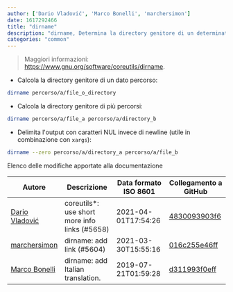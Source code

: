```yaml
---
author: ['Dario Vladović', 'Marco Bonelli', 'marchersimon']
date: 1617292466
title: "dirname"
description: "dirname, Determina la directory genitore di un determinato file o percorso."
categories: "common"
---
```

> Maggiori informazioni: <https://www.gnu.org/software/coreutils/dirname>.

- Calcola la directory genitore di un dato percorso:

```bash
dirname percorso/a/file_o_directory
```

- Calcola la directory genitore di più percorsi:

```bash
dirname percorso/a/file_a percorso/a/directory_b
```

- Delimita l'output con caratteri NUL invece di newline (utile in combinazione con `xargs`):

```bash
dirname --zero percorso/a/directory_a percorso/a/file_b
```
Elenco delle modifiche apportate alla documentazione


Autore | Descrizione | Data formato ISO 8601 | Collegamento a GitHub
------|-----|-----|-----
[Dario Vladović](mailto:d.vladimyr@gmail.com) | coreutils*: use short more info links (#5658) | 2021-04-01T17:54:26 | [4830093903f6](https://github.com/tldr-pages/tldr/commit/4830093903f66ccf3ebbc2ecf477286e45edac59)
[marchersimon](mailto:50295997+marchersimon@users.noreply.github.com) | dirname: add link (#5604) | 2021-03-30T15:55:16 | [016c255e46ff](https://github.com/tldr-pages/tldr/commit/016c255e46ff9a07e2a8bf279a039cb6cfddfdb8)
[Marco Bonelli](mailto:marco@mebeim.net) | dirname: add Italian translation. | 2019-07-21T01:59:28 | [d311993f0eff](https://github.com/tldr-pages/tldr/commit/d311993f0eff2e4a15123b36898dba8c132efed0)

